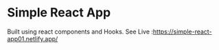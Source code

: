 # Simple React App

Built using react components and Hooks.
See Live :https://simple-react-app01.netlify.app/
